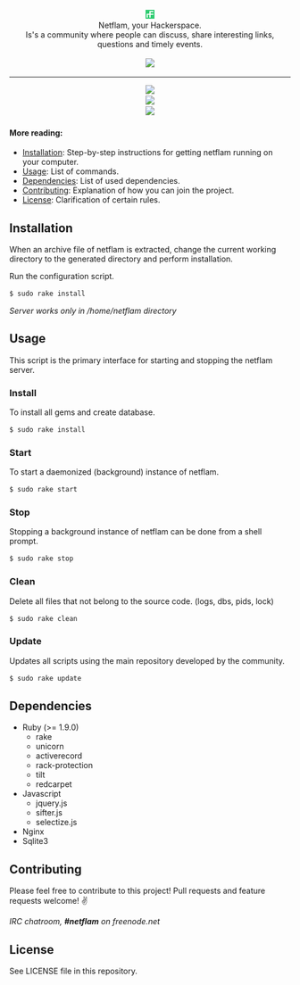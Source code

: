 <p align="center">
  <a href="https://github.com/netflam/netflam">
    <img src="https://raw.githubusercontent.com/netflam/netflam/master/public/assets/images/shortcuts/16.png" alt="netflam" />
  </a>
  <br />
  Netflam, your Hackerspace. <br /> Is's a community where people can discuss, share interesting links, questions and timely events.
  <br /><br />
  <a href="https://travis-ci.org/netflam/netflam"><img src="https://travis-ci.org/netflam/netflam.png" /></a>
</p>

---

<div align="center">
  <img src="https://dl.dropboxusercontent.com/u/103345209/Screenshots/Screenshot%202014-09-14%2018.22.57.png"/>
</div>

<div align="center">
  <img src="https://dl.dropboxusercontent.com/u/103345209/Screenshots/Screenshot%202014-09-14%2018.23.44.png"/>
</div>

<div align="center">
  <img src="https://dl.dropboxusercontent.com/u/103345209/Screenshots/Screenshot%202014-09-14%2018.23.58.png"/>
</div>

#### More reading:

- [Installation](#installation): Step-by-step instructions for getting netflam running on your computer.
- [Usage](#usage): List of commands.
- [Dependencies](#dependencies): List of used dependencies.
- [Contributing](#contributing): Explanation of how you can join the project.
- [License](#license): Clarification of certain rules.

## Installation

When an archive file of netflam is extracted, change the current working directory to the generated directory and perform installation.

Run the configuration script.

```bash
$ sudo rake install
```

_Server works only in /home/netflam directory_

## Usage

This script is the primary interface for starting and stopping the netflam server.

### Install

To install all gems and create database.

```bash
$ sudo rake install
```

### Start

To start a daemonized (background) instance of netflam.

```bash
$ sudo rake start
```

### Stop

Stopping a background instance of netflam can be done from a shell prompt.

```bash
$ sudo rake stop
```

### Clean

Delete all files that not belong to the source code. (logs, dbs, pids, lock)

```bash
$ sudo rake clean
```

### Update

Updates all scripts using the main repository developed by the community.

```bash
$ sudo rake update
```

## Dependencies

- Ruby (>= 1.9.0)
  * rake
  * unicorn
  * activerecord
  * rack-protection
  * tilt
  * redcarpet
- Javascript
  * jquery.js
  * sifter.js
  * selectize.js
- Nginx
- Sqlite3

## Contributing

Please feel free to contribute to this project! Pull requests and feature requests welcome! :v:

_IRC chatroom, __#netflam__ on freenode.net_

## License

See LICENSE file in this repository.